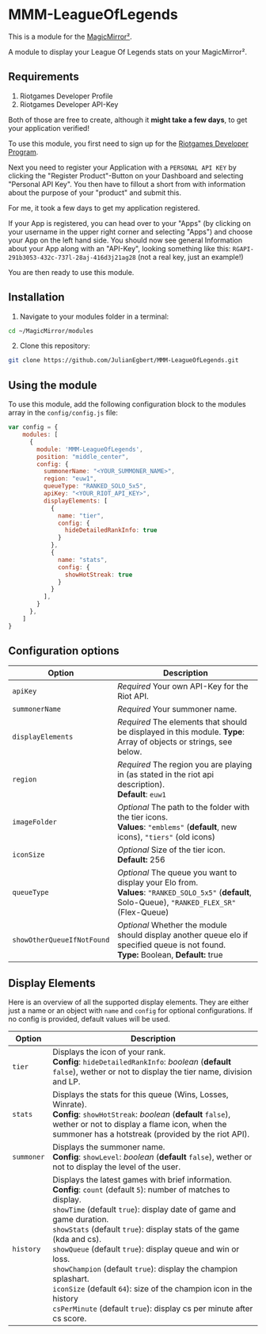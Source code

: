 # MMM-LeagueOfLegends

This is a module for the [MagicMirror²](https://github.com/MichMich/MagicMirror/).

A module to display your League Of Legends stats on your MagicMirror².

## Requirements

1. Riotgames Developer Profile
2. Riotgames Developer API-Key

Both of those are free to create, although it **might take a few days**, to get your application verified!

To use this module, you first need to sign up for the [Riotgames Developer Program](https://developer.riotgames.com/).

Next you need to register your Application with a `PERSONAL API KEY` by clicking the "Register Product"-Button on your Dashboard and selecting "Personal API Key". You then have to fillout a short from with information about the purpose of your "product" and submit this.

For me, it took a few days to get my application registered.

If your App is registered, you can head over to your "Apps" (by clicking on your username in the upper right corner and selecting "Apps") and choose your App on the left hand side. You should now see general Information about your App along with an "API-Key", looking something like this: `RGAPI-291b3053-432c-737l-28aj-416d3j21ag28` (not a real key, just an example!)

You are then ready to use this module.

## Installation

1. Navigate to your modules folder in a terminal:

```bash
cd ~/MagicMirror/modules
```

2. Clone this repository:

```bash
git clone https://github.com/JulianEgbert/MMM-LeagueOfLegends.git
```

## Using the module

To use this module, add the following configuration block to the modules array in the `config/config.js` file:

```js
var config = {
    modules: [
      {
        module: 'MMM-LeagueOfLegends',
        position: "middle_center",
        config: {
          summonerName: "<YOUR_SUMMONER_NAME>",
          region: "euw1",
          queueType: "RANKED_SOLO_5x5",
          apiKey: "<YOUR_RIOT_API_KEY>",
          displayElements: [
            {
              name: "tier",
              config: {
                hideDetailedRankInfo: true
              }
            },
            {
              name: "stats",
              config: {
                showHotStreak: true
              }
            }
          ],
        }
      },
    ]
}
```

## Configuration options

| Option           | Description
|----------------- |-----------
| `apiKey`         | *Required* Your own API-Key for the Riot API.
| `summonerName`   | *Required* Your summoner name.
| `displayElements`| *Required* The elements that should be displayed in this module. **Type**: Array of objects or strings, see below.
| `region`         | *Required* The region you are playing in (as stated in the riot api description). <br> **Default**: `euw1`
| `imageFolder`    | *Optional* The path to the folder with the tier icons. <br> **Values**: `"emblems"` (**default**, new icons), `"tiers"` (old icons)
| `iconSize`       | *Optional* Size of the tier icon. <br> **Default:** 256
| `queueType`      | *Optional* The queue you want to display your Elo from. <br> **Values**: `"RANKED_SOLO_5x5"` (**default**, Solo-Queue), `"RANKED_FLEX_SR"` (Flex-Queue)
| `showOtherQueueIfNotFound` | *Optional* Whether the module should display another queue elo if specified queue is not found. <br>**Type:** Boolean, **Default:** true


## Display Elements

Here is an overview of all the supported display elements. They are either just a name or an object with `name` and `config` for optional configurations. If no config is provided, default values will be used.

| Option        | Description
|---------------|-----------
| `tier`        | Displays the icon of your rank. <br> **Config**: `hideDetailedRankInfo`: *boolean* (**default** `false`), wether or not to display the tier name, division and LP.
| `stats`       | Displays the stats for this queue (Wins, Losses, Winrate). <br> **Config**: `showHotStreak`: *boolean* (**default** `false`), wether or not to display a flame icon, when the summoner has a hotstreak (provided by the riot API).
| `summoner`    | Displays the summoner name. <br> **Config**: `showLevel`: *boolean* (**default** `false`), wether or not to display the level of the user.
| `history`     | Displays the latest games with brief information. <br> **Config**: `count` (default `5`): number of matches to display. <br> `showTime` (default `true`): display date of game and game duration. <br> `showStats` (default `true`): display stats of the game (kda and cs). <br> `showQueue` (default `true`): display queue and win or loss. <br> `showChampion` (default `true`): display the champion splashart. <br> `iconSize` (default `64`): size of the champion icon in the history <br> `csPerMinute` (default `true`): display cs per minute after cs score.

